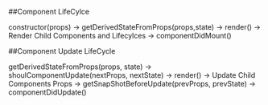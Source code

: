 ##Component LifeCylce

constructor(props) -> getDerivedStateFromProps(props,state) -> render() -> Render Child Components and Lifecylces -> componentDidMount()


##Component Update LifeCycle

getDerivedStateFromProps(props, state) -> shoulComponentUpdate(nextProps, nextState) -> render() -> Update Child Components Props
-> getSnapShotBeforeUpdate(prevProps, prevState) -> componentDidUpdate()

